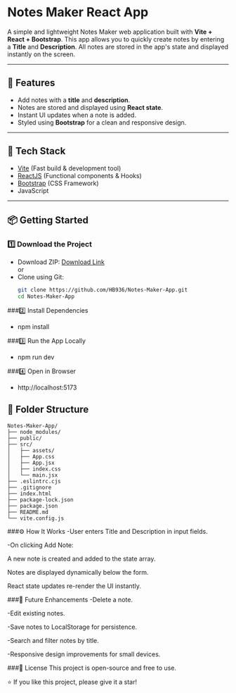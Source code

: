 # Notes Maker React App

A simple and lightweight Notes Maker web application built with **Vite + React + Bootstrap**. This app allows you to quickly create notes by entering a **Title** and **Description**. All notes are stored in the app's state and displayed instantly on the screen.

---

## 📝 Features

- Add notes with a **title** and **description**.
- Notes are stored and displayed using **React state**.
- Instant UI updates when a note is added.
- Styled using **Bootstrap** for a clean and responsive design.

---

## 🚀 Tech Stack

- [Vite](https://vitejs.dev/) (Fast build & development tool)
- [ReactJS](https://reactjs.org/) (Functional components & Hooks)
- [Bootstrap](https://getbootstrap.com/) (CSS Framework)
- JavaScript

---

## 📦 Getting Started

### 1️⃣ Download the Project
- Download ZIP: [Download Link](https://github.com/HB936/Notes-Maker-App/archive/refs/heads/main.zip)  
  or  
- Clone using Git:
  ```bash
  git clone https://github.com/HB936/Notes-Maker-App.git
  cd Notes-Maker-App
###2️⃣ Install Dependencies
- npm install

###3️⃣ Run the App Locally
- npm run dev

###4️⃣ Open in Browser
- http://localhost:5173

## 📂 Folder Structure

```plaintext
Notes-Maker-App/
├── node_modules/
├── public/
├── src/
│   ├── assets/
│   ├── App.css
│   ├── App.jsx
│   ├── index.css
│   └── main.jsx
├── .eslintrc.cjs
├── .gitignore
├── index.html
├── package-lock.json
├── package.json
├── README.md
└── vite.config.js
```

###⚙️ How It Works
-User enters Title and Description in input fields.

-On clicking Add Note:

A new note is created and added to the state array.

Notes are displayed dynamically below the form.

React state updates re-render the UI instantly.

###🚀 Future Enhancements
-Delete a note.

-Edit existing notes.

-Save notes to LocalStorage for persistence.

-Search and filter notes by title.

-Responsive design improvements for small devices.

###📃 License
This project is open-source and free to use.

⭐ If you like this project, please give it a star!
